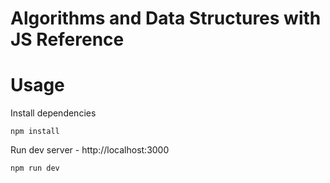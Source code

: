 # Algorithms and Data Structures with JS Reference

# Usage

Install dependencies

```
npm install
```

Run dev server - http://localhost:3000

```
npm run dev
```
